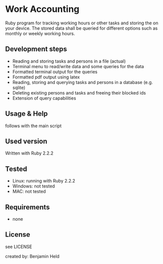 # Work Accounting
Ruby program for tracking working hours or other tasks and storing the on your
device. The stored data shall be queried for different options such as
monthly or weekly working hours.

## Development steps
* Reading and storing tasks and persons in a file (actual)
* Terminal menu to read/write data and some queries for the data
* Formatted terminal output for the queries
* Formatted pdf output using latex
* Reading, storing and querying tasks and persons in a database (e.g. sqlite)
* Deleting existing persons and tasks and freeing their blocked ids
* Extension of query capabilities

## Usage & Help
follows with the main script

## Used version
Written with Ruby 2.2.2

## Tested
* Linux: running with Ruby 2.2.2
* Windows: not tested
* MAC: not tested

## Requirements
* none

## License
see LICENSE

created by: Benjamin Held
